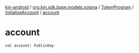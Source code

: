 [kin-android](../../../index.md) / [org.kin.sdk.base.models.solana](../../index.md) / [TokenProgram](../index.md) / [InitializeAccount](index.md) / [account](./account.md)

# account

`val account: PublicKey`
